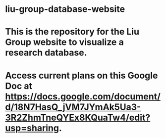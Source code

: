 # liu-group-database-website
# This is the repository for the Liu Group website to visualize a research database. 
# Access current plans on this Google Doc at https://docs.google.com/document/d/18N7HasQ_jVM7JYmAk5Ua3-3R2ZhmTneQYEx8KQuaTw4/edit?usp=sharing.
